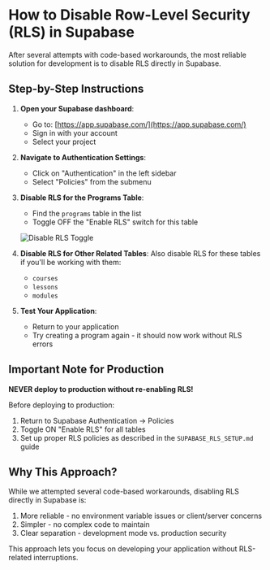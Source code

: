 # How to Disable Row-Level Security (RLS) in Supabase

After several attempts with code-based workarounds, the most reliable solution for development is to disable RLS directly in Supabase.

## Step-by-Step Instructions

1. **Open your Supabase dashboard**:
   - Go to: [https://app.supabase.com/](https://app.supabase.com/)
   - Sign in with your account
   - Select your project

2. **Navigate to Authentication Settings**:
   - Click on "Authentication" in the left sidebar
   - Select "Policies" from the submenu

3. **Disable RLS for the Programs Table**:
   - Find the `programs` table in the list
   - Toggle OFF the "Enable RLS" switch for this table
   
   ![Disable RLS Toggle](https://i.imgur.com/wV8Hxbm.png)

4. **Disable RLS for Other Related Tables**:
   Also disable RLS for these tables if you'll be working with them:
   - `courses`
   - `lessons`
   - `modules`

5. **Test Your Application**:
   - Return to your application
   - Try creating a program again - it should now work without RLS errors

## Important Note for Production

**NEVER deploy to production without re-enabling RLS!**

Before deploying to production:

1. Return to Supabase Authentication → Policies
2. Toggle ON "Enable RLS" for all tables
3. Set up proper RLS policies as described in the `SUPABASE_RLS_SETUP.md` guide

## Why This Approach?

While we attempted several code-based workarounds, disabling RLS directly in Supabase is:

1. More reliable - no environment variable issues or client/server concerns
2. Simpler - no complex code to maintain
3. Clear separation - development mode vs. production security

This approach lets you focus on developing your application without RLS-related interruptions. 